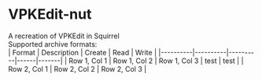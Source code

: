 # VPKEdit-nut
A recreation of VPKEdit in Squirrel <br>
Supported archive formats: <br>
| Format   | Description | Create | Read | Write |
|----------|----------|----------|------|-------|
| Row 1, Col 1 | Row 1, Col 2 | Row 1, Col 3 | test | test |
| Row 2, Col 1 | Row 2, Col 2 | Row 2, Col 3 |
